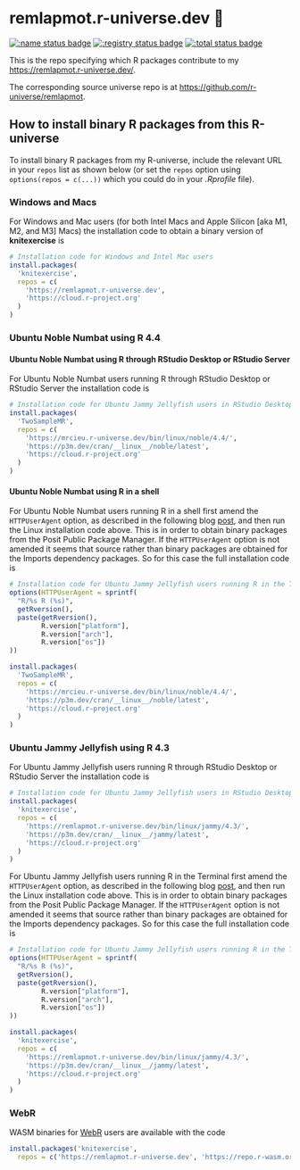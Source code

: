 # remlapmot.r-universe.dev :rocket:

[![:name status badge](https://remlapmot.r-universe.dev/badges/:name)](https://remlapmot.r-universe.dev/)
[![:registry status badge](https://remlapmot.r-universe.dev/badges/:registry)](https://github.com/r-universe/remlapmot/actions/workflows/sync.yml)
[![:total status badge](https://remlapmot.r-universe.dev/badges/:total)](https://remlapmot.r-universe.dev/)

This is the repo specifying which R packages contribute to my <https://remlapmot.r-universe.dev/>.

The corresponding source universe repo is at <https://github.com/r-universe/remlapmot>.

## How to install binary R packages from this R-universe

To install binary R packages from my R-universe, include the relevant URL in your `repos` list as shown below (or set the `repos` option using `options(repos = c(...))` which you could do in your *.Rprofile* file).

### Windows and Macs

For Windows and Mac users (for both Intel Macs and Apple Silicon [aka M1, M2, and M3] Macs) the installation code to obtain a binary version of **knitexercise** is

```r
# Installation code for Windows and Intel Mac users
install.packages(
  'knitexercise',
  repos = c(
    'https://remlapmot.r-universe.dev',
    'https://cloud.r-project.org'
  )
)
```

### Ubuntu Noble Numbat using R 4.4

#### Ubuntu Noble Numbat using R through RStudio Desktop or RStudio Server

For Ubuntu Noble Numbat users running R through RStudio Desktop or RStudio Server the installation code is

```r
# Installation code for Ubuntu Jammy Jellyfish users in RStudio Desktop or Server
install.packages(
  'TwoSampleMR',
  repos = c(
    'https://mrcieu.r-universe.dev/bin/linux/noble/4.4/',
    'https://p3m.dev/cran/__linux__/noble/latest',
    'https://cloud.r-project.org'
  )
)
```

#### Ubuntu Noble Numbat using R in a shell

For Ubuntu Noble Numbat users running R in a shell first amend the `HTTPUserAgent` option, as described in the following blog [post](https://tshafer.com/blog/2023/07/posit-package-manager-linux), and then run the Linux installation code above. This is in order to obtain binary packages from the Posit Public Package Manager. If the `HTTPUserAgent` option is not amended it seems that source rather than binary packages are obtained for the Imports dependency packages. So for this case the full installation code is

```r
# Installation code for Ubuntu Jammy Jellyfish users running R in the Terminal
options(HTTPUserAgent = sprintf(
  "R/%s R (%s)",
  getRversion(),
  paste(getRversion(),
        R.version["platform"],
        R.version["arch"],
        R.version["os"])
))

install.packages(
  'TwoSampleMR',
  repos = c(
    'https://mrcieu.r-universe.dev/bin/linux/noble/4.4/',
    'https://p3m.dev/cran/__linux__/noble/latest',
    'https://cloud.r-project.org'
  )
)
```

### Ubuntu Jammy Jellyfish using R 4.3

For Ubuntu Jammy Jellyfish users running R through RStudio Desktop or RStudio Server the installation code is

```r
# Installation code for Ubuntu Jammy Jellyfish users in RStudio Desktop or Server
install.packages(
  'knitexercise',
  repos = c(
    'https://remlapmot.r-universe.dev/bin/linux/jammy/4.3/',
    'https://p3m.dev/cran/__linux__/jammy/latest',
    'https://cloud.r-project.org'
  )
)
```

For Ubuntu Jammy Jellyfish users running R in the Terminal first amend the `HTTPUserAgent` option, as described in the following blog [post](https://tshafer.com/blog/2023/07/posit-package-manager-linux), and then run the Linux installation code above. This is in order to obtain binary packages from the Posit Public Package Manager. If the `HTTPUserAgent` option is not amended it seems that source rather than binary packages are obtained for the Imports dependency packages. So for this case the full installation code is

```r
# Installation code for Ubuntu Jammy Jellyfish users running R in the Terminal
options(HTTPUserAgent = sprintf(
  "R/%s R (%s)",
  getRversion(),
  paste(getRversion(),
        R.version["platform"],
        R.version["arch"],
        R.version["os"])
))

install.packages(
  'knitexercise',
  repos = c(
    'https://remlapmot.r-universe.dev/bin/linux/jammy/4.3/',
    'https://p3m.dev/cran/__linux__/jammy/latest',
    'https://cloud.r-project.org'
  )
)
```

### WebR

WASM binaries for [WebR](https://docs.r-wasm.org/webr/latest/) users are available with the code

```r
install.packages('knitexercise',
  repos = c('https://remlapmot.r-universe.dev', 'https://repo.r-wasm.org'))
```
